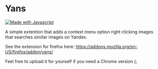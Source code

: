 # Yans

[![Made with Javascript](https://img.shields.io/badge/Made%20with-JS-orange)](https://en.wikipedia.org/wiki/JavaScript)

A simple extention that adds a context menu option right clicking images that searches similar images on Yandex. 

See the extension for firefox here: https://addons.mozilla.org/en-US/firefox/addon/yans/

Feel free to upload it for yourself if you need a Chrome version (;
